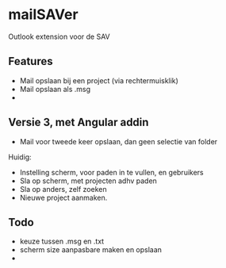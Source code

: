# mailSAVer
Outlook extension voor de SAV



## Features

- Mail opslaan bij een project (via rechtermuisklik)
- Mail opslaan als .msg
- ​



## Versie 3, met Angular addin

- Mail voor tweede keer opslaan, dan geen selectie van folder



Huidig:

- Instelling scherm, voor paden in te vullen, en gebruikers
- Sla op scherm, met projecten adhv paden
- Sla op anders, zelf zoeken
- Nieuwe project aanmaken.



## Todo

- keuze tussen .msg en .txt
- scherm size aanpasbare maken en opslaan
- ​